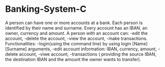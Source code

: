# Banking-System-C
A person can have one or more accounts at a bank. Each person is identified by their name and surname.
Every account has an IBAN, an owner, currency and amount.
A person with an account can:
      -edit the account, 
      -delete the account,
      -view the account,
      -make transactions.
Functionalities:
      -login(using the command line) by using login [Name] [Surname] arguments,
      -edit account information: IBAN, currency, amount,
      -delete account,
      -viwe account,
      -transactions ( providing the source IBAN, the destination IBAN and the amount the owner wants to transfer).
